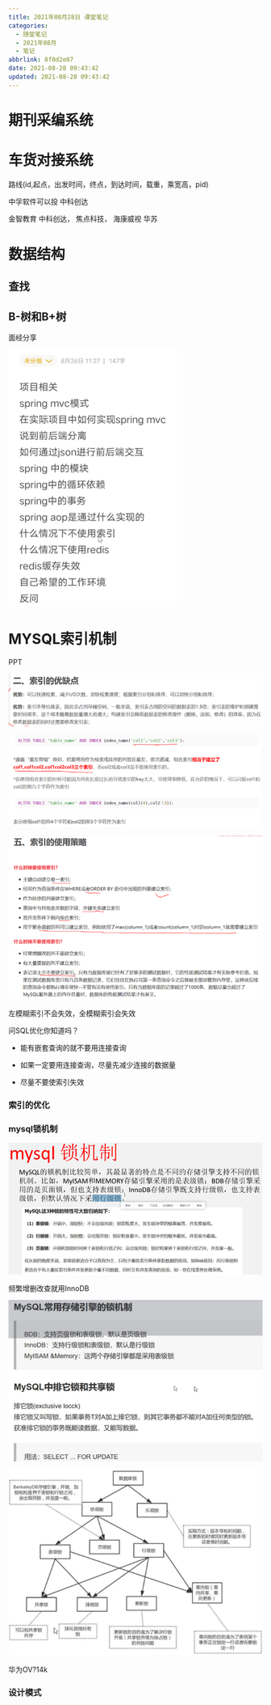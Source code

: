 ```yaml
---
title: 2021年08月28日 课堂笔记
categories:
  - 随堂笔记
  - 2021年08月
  - 笔记
abbrlink: 8f0d2e07
date: 2021-08-28 09:43:42
updated: 2021-08-28 09:43:42
---
```

# 期刊采编系统
# 车货对接系统
路线(id,起点，出发时间，终点，到达时间，载重，乘宽高，pid)


中孚软件可以投
中科创达

金智教育      中科创达，  焦点科技，  海康威视 华苏


# 数据结构
## 查找
## B-树和B+树



面经分享

![image-20210828105253316](https://raw.githubusercontent.com/lanlan2017/images/master/Blog/2021/08/20210828105253.png)

# MYSQL索引机制

PPT

![image-20210828142632378](https://raw.githubusercontent.com/lanlan2017/images/master/Blog/2021/08/20210828142632.png)

![image-20210828143158440](https://raw.githubusercontent.com/lanlan2017/images/master/Blog/2021/08/20210828143158.png)

![image-20210828144440672](https://raw.githubusercontent.com/lanlan2017/images/master/Blog/2021/08/20210828144440.png)



左模糊索引不会失效，全模糊索引会失效





问SQL优化你知道吗？

- 能有嵌套查询的就不要用连接查询
- 如果一定要用连接查询，尽量先减少连接的数据量

- 尽量不要使索引失效

### 索引的优化

### mysql锁机制

![image-20210828145322045](https://raw.githubusercontent.com/lanlan2017/images/master/Blog/2021/08/20210828145322.png)

频繁增删改查就用InnoDB

![image-20210828145645204](https://raw.githubusercontent.com/lanlan2017/images/master/Blog/2021/08/20210828145645.png)

![image-20210828145814792](https://raw.githubusercontent.com/lanlan2017/images/master/Blog/2021/08/20210828145814.png)


华为OV?14k

### 设计模式

